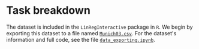 # Task breakdown
The dataset is included in the `LinRegInteractive` package in `R`. We begin by exporting this dataset to a file named [`Munich03.csv`](https://github.com/taitran0102/House-price-analysis/tree/main/2_R). For the dataset's information and full code, see the file [`data_exporting.ipynb`](https://github.com/taitran0102/House-price-analysis/blob/main/2_R/data_exporting.ipynb).
